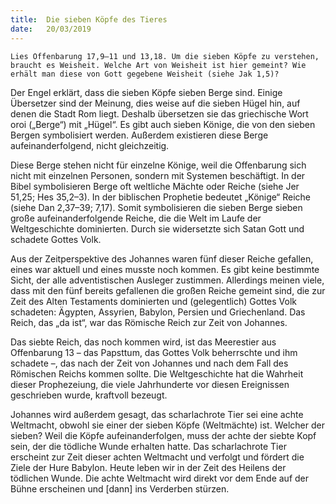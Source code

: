```yaml
---
title:  Die sieben Köpfe des Tieres
date:   20/03/2019
---
```


`Lies Offenbarung 17,9–11 und 13,18. Um die sieben Köpfe zu verstehen, braucht es Weisheit. Welche Art von Weisheit ist hier gemeint? Wie erhält man diese von Gott gegebene Weisheit (siehe Jak 1,5)?`

Der Engel erklärt, dass die sieben Köpfe sieben Berge sind. Einige Übersetzer sind der Meinung, dies weise auf die sieben Hügel hin, auf denen die Stadt Rom liegt. Deshalb übersetzen sie das griechische Wort oroi („Berge“) mit „Hügel“. Es gibt auch sieben Könige, die von den sieben Bergen symbolisiert werden. Außerdem existieren diese Berge aufeinanderfolgend, nicht gleichzeitig.

Diese Berge stehen nicht für einzelne Könige, weil die Offenbarung sich nicht mit einzelnen Personen, sondern mit Systemen beschäftigt. In der Bibel symbolisieren Berge oft weltliche Mächte oder Reiche (siehe Jer 51,25; Hes 35,2–3). In der biblischen Prophetie bedeutet „Könige“ Reiche (siehe Dan 2,37–39; 7,17). Somit symbolisieren die sieben Berge sieben große aufeinanderfolgende Reiche, die die Welt im Laufe der Weltgeschichte dominierten. Durch sie widersetzte sich Satan Gott und schadete Gottes Volk.

Aus der Zeitperspektive des Johannes waren fünf dieser Reiche gefallen, eines war aktuell und eines musste noch kommen. Es gibt keine bestimmte Sicht, der alle adventistischen Ausleger zustimmen. Allerdings meinen viele, dass mit den fünf bereits gefallenen die großen Reiche gemeint sind, die zur Zeit des Alten Testaments dominierten und (gelegentlich) Gottes Volk schadeten: Ägypten, Assyrien, Babylon, Persien und Griechenland. Das Reich, das „da ist“, war das Römische Reich zur Zeit von Johannes.

Das siebte Reich, das noch kommen wird, ist das Meerestier aus Offenbarung 13 – das Papsttum, das Gottes Volk beherrschte und ihm schadete –, das nach der Zeit von Johannes und nach dem Fall des Römischen Reichs kommen sollte. Die Weltgeschichte hat die Wahrheit dieser Prophezeiung, die viele Jahrhunderte vor diesen Ereignissen geschrieben wurde, kraftvoll bezeugt.

Johannes wird außerdem gesagt, das scharlachrote Tier sei eine achte Weltmacht, obwohl sie einer der sieben Köpfe (Weltmächte) ist. Welcher der sieben? Weil die Köpfe aufeinanderfolgen, muss der achte der siebte Kopf sein, der die tödliche Wunde erhalten hatte. Das scharlachrote Tier erscheint zur Zeit dieser achten Weltmacht und verfolgt und fördert die Ziele der Hure Babylon. Heute leben wir in der Zeit des Heilens der tödlichen Wunde. Die achte Weltmacht wird direkt vor dem Ende auf der Bühne erscheinen und [dann] ins Verderben stürzen.
